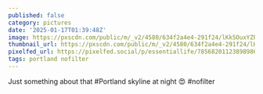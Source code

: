 ```yaml
---
published: false
category: pictures
date: '2025-01-17T01:39:48Z'
image: https://pxscdn.com/public/m/_v2/4580/634f2a4e4-291f24/lKkSOuxYZP18/xdNEnzNJOFGicVQahYzVB9sZr9W1u7kD7jBr0yXH.jpg
thumbnail_url: https://pxscdn.com/public/m/_v2/4580/634f2a4e4-291f24/lKkSOuxYZP18/xdNEnzNJOFGicVQahYzVB9sZr9W1u7kD7jBr0yXH_thumb.jpg
pixelfed_url: https://pixelfed.social/p/essentiallife/785682011238989860
tags: portland nofilter
---
```


Just something about that #Portland skyline at night 😍 #nofilter